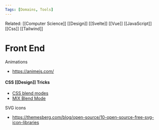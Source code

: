```yaml
---
Tags: [Domains, Tools]
---
```

Related: [[Computer Science]] [[Design]] [[Svelte]] [[Vue]] [[JavaScript]] [[Css]] [[Tailwind]]
# Front End
Animations
- https://animejs.com/

#### CSS [[Design]] Tricks
- [CSS blend modes](https://css-tricks.com/basics-css-blend-modes/)
- [MIX Blend Mode](https://css-tricks.com/almanac/properties/m/mix-blend-mode/)

SVG icons
- https://themesberg.com/blog/open-source/10-open-source-free-svg-icon-libraries
